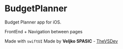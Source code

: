 # BudgetPlanner

Budget Planner app for iOS.

FrontEnd + Navigation between pages

Made with `swiftUI`
Made by **Veljko SPASIC** - [TheVSDev](https://github.com/TheVSDev)
